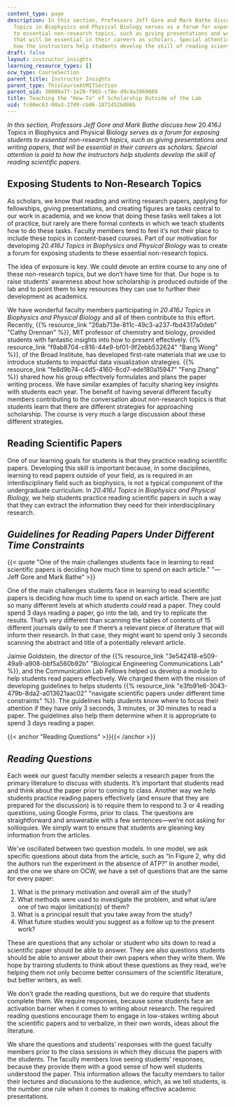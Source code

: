 ```yaml
---
content_type: page
description: In this section, Professors Jeff Gore and Mark Bathe discuss how 20.416J
  Topics in Biophysics and Physical Biology serves as a forum for exposing students
  to essential non-research topics, such as giving presentations and writing papers,
  that will be essential in their careers as scholars. Special attention is paid to
  how the instructors help students develop the skill of reading scientific papers.
draft: false
layout: instructor_insights
learning_resource_types: []
ocw_type: CourseSection
parent_title: Instructor Insights
parent_type: ThisCourseAtMITSection
parent_uid: 30000a7f-1e20-f965-c78e-d9c4a3969089
title: Teaching the "How-To" of Scholarship Outside of the Lab
uid: fc60ec63-00a3-27d9-cb06-1871452b006b
---
```

*In this section, Professors Jeff Gore and Mark Bathe discuss how* 20.416J Topics in Biophysics and Physical Biology *serves as a forum for exposing students to essential non-research topics, such as giving presentations and writing papers, that will be essential in their careers as scholars. Special attention is paid to how the instructors help students develop the skill of reading scientific papers.*

## Exposing Students to Non-Research Topics

As scholars, we know that reading and writing research papers, applying for fellowships, giving presentations, and creating figures are tasks central to our work in academia, and we know that doing these tasks well takes a lot of practice, but rarely are there formal contexts in which we teach students how to do these tasks. Faculty members tend to feel it’s not their place to include these topics in content-based courses. Part of our motivation for developing *20.416J Topics in Biophysics and Physical Biology* was to create a forum for exposing students to these essential non-research topics.

The idea of exposure is key. We could devote an entire course to any one of these non-research topics, but we don’t have time for that. Our hope is to raise students’ awareness about how scholarship is produced outside of the lab and to point them to key resources they can use to further their development as academics.

We have wonderful faculty members participating in *20.416J Topics in Biophysics and Physical Biology* and all of them contribute to this effort. Recently, {{% resource_link "26ab713e-811c-49c3-a237-fbd4317a0deb" "Cathy Drennan" %}}, MIT professor of chemistry and biology, provided students with fantastic insights into how to present effectively. {{% resource_link "f9ab8704-c816-44e9-bf01-9f2ebb532624" "Bang Wong" %}}, of the Broad Institute, has developed first-rate materials that we use to introduce students to impactful data visualization strategies. {{% resource_link "fe8d9b74-c4d5-4160-8cd7-ede180a15947" "Feng Zhang" %}} shared how his group effectively formulates and plans the paper writing process. We have similar examples of faculty sharing key insights with students each year. The benefit of having several different faculty members contributing to the conversation about non-research topics is that students learn that there are different strategies for approaching scholarship. The course is very much a large discussion about these different strategies. 

## Reading Scientific Papers

One of our learning goals for students is that they practice reading scientific papers. Developing this skill is important because, in some disciplines, learning to read papers outside of your field, as is required in an interdisciplinary field such as biophysics, is not a typical component of the undergraduate curriculum. In *20.416J Topics in Biophysics and Physical Biology,* we help students practice reading scientific papers in such a way that they can extract the information they need for their interdisciplinary research.

## *Guidelines for Reading Papers Under Different Time Constraints*

{{< quote "One of the main challenges students face in learning to read scientific papers is deciding how much time to spend on each article." "— Jeff Gore and Mark Bathe" >}}

One of the main challenges students face in learning to read scientific papers is deciding how much time to spend on each article. There are just so many different levels at which students *could* read a paper. They could spend 3 days reading a paper, go into the lab, and try to replicate the results. That’s very different than scanning the tables of contents of 15 different journals daily to see if there’s a relevant piece of literature that will inform their research. In that case, they might want to spend only 3 seconds scanning the abstract and title of a potentially relevant article. 

Jaimie Goldstein, the director of the {{% resource_link "3e542418-e509-49a9-a908-bbf5a560b92b" "Biological Engineering Communications Lab" %}}, and the Communication Lab Fellows helped us develop a module to help students read papers effectively. We charged them with the mission of developing guidelines to helps students {{% resource_link "e3fb91e6-3043-479b-8da2-a013621aac02" "navigate scientific papers under different time constraints" %}}. The guidelines help students know where to focus their attention if they have only 3 seconds, 3 minutes, or 30 minutes to read a paper. The guidelines also help them determine when it is appropriate to spend 3 days reading a paper.

{{< anchor "Reading Questions" >}}{{< /anchor >}}

## *Reading Questions*

Each week our guest faculty member selects a research paper from the primary literature to discuss with students. It’s important that students read and think about the paper prior to coming to class. Another way we help students practice reading papers effectively (and ensure that they are prepared for the discussion) is to require them to respond to 3 or 4 reading questions, using Google Forms, prior to class. The questions are straightforward and answerable with a few sentences—we’re not asking for soliloquies. We simply want to ensure that students are gleaning key information from the articles.

We've oscillated between two question models. In one model, we ask specific questions about data from the article, such as “In Figure 2, why did the authors run the experiment in the absence of ATP?” In another model, and the one we share on OCW, we have a set of questions that are the same for every paper:

1. What is the primary motivation and overall aim of the study?
2. What methods were used to investigate the problem, and what is/are one of two major limitation(s) of them?
3. What is a principal result that you take away from the study?
4. What future studies would you suggest as a follow up to the present work?

These are questions that any scholar or student who sits down to read a scientific paper should be able to answer. They are also questions students should be able to answer about their own papers when they write them. We hope by training students to think about these questions as they read, we’re helping them not only become better consumers of the scientific literature, but better writers, as well.

We don't grade the reading questions, but we do require that students complete them. We require responses, because some students face an activation barrier when it comes to writing about research. The required reading questions encourage them to engage in low-stakes writing about the scientific papers and to verbalize, in their own words, ideas about the literature.

We share the questions and students’ responses with the guest faculty members prior to the class sessions in which they discuss the papers with the students. The faculty members love seeing students’ responses, because they provide them with a good sense of how well students understood the paper. This information allows the faculty members to tailor their lectures and discussions to the audience, which, as we tell students, is the number one rule when it comes to making effective academic presentations.